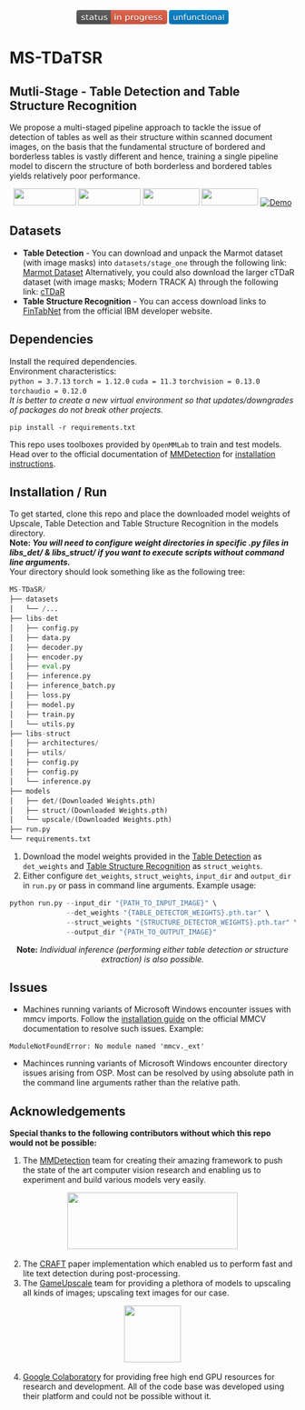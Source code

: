 <p align="center">
   <a href="#"><img width="160" height="25" src="./resources/status-in progress-critical.svg"/></a>
   <a href="#"><img width="105" height="25" src="./resources/unfunctional-blue.svg"/></a><br/>
</p>

# MS-TDaTSR
## Mutli-Stage - Table Detection and Table Structure Recognition
We propose a multi-staged pipeline approach to tackle the issue of detection of tables as well as their structure within scanned document images, on the basis that the fundamental structure of bordered and borderless tables is vastly different and hence, training a single pipeline model to discern the structure of both borderless and bordered tables yields relatively poor performance.

<p align="center">
   <a href="https://www.python.org/"><img width="110" height="30" src="https://img.shields.io/badge/python-3670A0?style=for-the-badge&logo=python&logoColor=ffdd54"/></a>
   <a href="https://pytorch.org/"><img width="110" height="30" src="https://img.shields.io/badge/PyTorch-%23EE4C2C.svg?style=for-the-badge&logo=PyTorch&logoColor=white"/></a>
   <a href="https://numpy.org/"><img width="100" height="30" src="https://img.shields.io/badge/numpy-%23013243.svg?style=for-the-badge&logo=numpy&logoColor=white"/></a>
   <a href="https://pandas.pydata.org/"><img width="100" height="30" src="https://img.shields.io/badge/pandas-%23150458.svg?style=for-the-badge&logo=pandas&logoColor=white"/></a>
   <a href="#">
   <img width="170" height="28" img src="https://colab.research.google.com/assets/colab-badge.svg" alt="Demo"/></a>
</p>

## Datasets
- **Table Detection** - You can download and unpack the Marmot dataset (with image masks) into `datasets/stage_one` through the following link: [Marmot Dataset](https://drive.google.com/file/d/1-7cBtAraIa0e8c6kMFDPmlAlKOPOBccd/view?usp=sharing)
Alternatively, you could also download the larger cTDaR dataset (with image masks; Modern TRACK A) through the following link: [cTDaR](https://drive.google.com/file/d/1PTlz7aXY9r6sQOXApPKOyvsD6sjrjt5Q/view?usp=sharing)<br/>
- **Table Structure Recognition** - You can access download links to [FinTabNet](https://developer.ibm.com/exchanges/data/all/fintabnet/) from the official IBM developer website.
## Dependencies
Install the required dependencies.<br/>Environment characteristics:<br/>`python = 3.7.13` `torch = 1.12.0` `cuda = 11.3` `torchvision = 0.13.0` `torchaudio = 0.12.0`
<br/>*It is better to create a new virtual environment so that updates/downgrades of packages do not break other projects.*
```
pip install -r requirements.txt
```
This repo uses toolboxes provided by `OpenMMLab` to train and test models. Head over to the official documentation of [MMDetection](https://github.com/open-mmlab/mmdetection) for [installation instructions](https://mmdetection.readthedocs.io/en/latest/get_started.html#installation).

## Installation / Run
To get started, clone this repo and place the downloaded model weights of Upscale, Table Detection and Table Structure Recognition in the models directory.<br/>
**Note: _You will need to configure weight directories in specific .py files in libs_det/ & libs_struct/ if you want to execute scripts without command line arguments._** <br/>
Your directory should look something like as the following tree:
```python
MS-TDaSR/
├── datasets
│   └── /...
├── libs-det
│   ├── config.py
│   ├── data.py
│   ├── decoder.py
│   ├── encoder.py
│   ├── eval.py
│   ├── inference.py
│   ├── inference_batch.py
│   ├── loss.py
│   ├── model.py
│   ├── train.py
│   └── utils.py
├── libs-struct
│   ├── architectures/
│   ├── utils/
│   ├── config.py
│   ├── config.py
│   └── inference.py
├── models
│   ├── det/(Downloaded Weights.pth)
│   ├── struct/(Downloaded Weights.pth)
│   └── upscale/(Downloaded Weights.pth)
├── run.py
└── requirements.txt
```

1. Download the model weights provided in the [Table Detection](libs_det#table-detection) as `det_weights` and [Table Structure Recognition](libs_struct#table-structure-recognition) as `struct_weights`.
2. Either configure `det_weights`, `struct_weights`, `input_dir` and `output_dir` in `run.py` or pass in command line arguments. Example usage:
```python
python run.py --input_dir "{PATH_TO_INPUT_IMAGE}" \
              --det_weights "{TABLE_DETECTOR_WEIGHTS}.pth.tar" \
              --struct_weights "{STRUCTURE_DETECTOR_WEIGHTS}.pth.tar" \
              --output_dir "{PATH_TO_OUTPUT_IMAGE}"
```
<p align="center">
    <p1 align="center"> <b>Note:</b> <i>Individual inference (performing either table detection or structure extraction) is also possible.</i>
</p>

## Issues
- Machines running variants of Microsoft Windows encounter issues with mmcv imports. Follow the [installation guide](https://mmcv.readthedocs.io/en/latest/get_started/installation.html) on the official MMCV documentation to resolve such issues. Example:
```
ModuleNotFoundError: No module named 'mmcv._ext'
```
- Machinces running variants of Microsoft Windows encounter directory issues arising from OSP. Most can be resolved by using absolute path in the command line arguments rather than the relative path.

## Acknowledgements
**Special thanks to the following contributors without which this repo would not be possible:**
1. The [MMDetection](https://github.com/open-mmlab/mmdetection) team for creating their amazing framework to push the state of the art computer vision research and enabling us to experiment and build various models very easily.
<p align="center">
   <a href="https://github.com/open-mmlab/mmdetection"><img width="300" height="100" src="https://raw.githubusercontent.com/open-mmlab/mmdetection/master/resources/mmdet-logo.png"/></a>
</p>

2. The [CRAFT](https://github.com/clovaai/CRAFT-pytorch) paper implementation which enabled us to perform fast and lite text detection during post-processing.
3. The [GameUpscale](https://upscale.wiki/wiki/Main_Page) team for providing a plethora of models to upscaling all kinds of images; upscaling text images for our case.
<p align="center">
   <a href="#"><img width="100" height="100" src="https://styles.redditmedia.com/t5_t2w6c/styles/communityIcon_lslg93wlmah31.png?width=256&s=3163c0903846807d8609680be18368a0a7eef05b"/></a>
</p>
   
4. [Google Colaboratory](https://github.com/googlecolab) for providing free high end GPU resources for research and development. All of the code base was developed using their platform and could not be possible without it.
